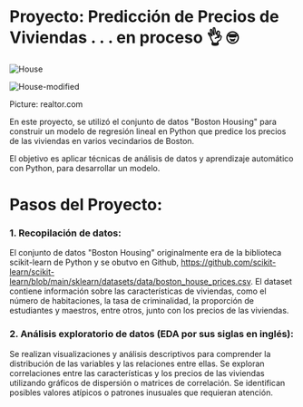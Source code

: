 # Proyecto: Predicción de Precios de Viviendas . . . en proceso 👌 🤓
![House](https://github.com/EvelynOr/Python/assets/82233779/21b36b30-883e-471d-a328-e979441ccf93)

![House-modified](https://github.com/EvelynOr/Python/assets/82233779/504439eb-fbab-49a9-a799-20f339d1652c)

Picture: realtor.com

En este proyecto, se utilizó el conjunto de datos "Boston Housing" para construir un modelo de regresión lineal en Python que predice los precios de las viviendas en varios vecindarios de Boston. 

El objetivo es aplicar técnicas de análisis de datos y aprendizaje automático con Python, para desarrollar un modelo.

# Pasos del Proyecto:
### 1. Recopilación de datos:
El conjunto de datos "Boston Housing" originalmente era de la biblioteca scikit-learn de Python y se obutvo en Github, https://github.com/scikit-learn/scikit-learn/blob/main/sklearn/datasets/data/boston_house_prices.csv.
El dataset contiene información sobre las características de viviendas, como el número de habitaciones, la tasa de criminalidad, la proporción de estudiantes y maestros, entre otros, junto con los precios de las viviendas.


### 2. Análisis exploratorio de datos (EDA por sus siglas en inglés):
Se realizan visualizaciones y análisis descriptivos para comprender la distribución de las variables y las relaciones entre ellas.
Se exploran correlaciones entre las características y los precios de las viviendas utilizando gráficos de dispersión o matrices de correlación.
Se identifican posibles valores atípicos o patrones inusuales que requieran atención.


